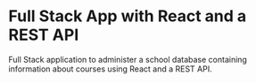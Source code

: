# Full Stack App with React and a REST API
 Full Stack application to administer a school database containing information about courses using React and a REST API.
